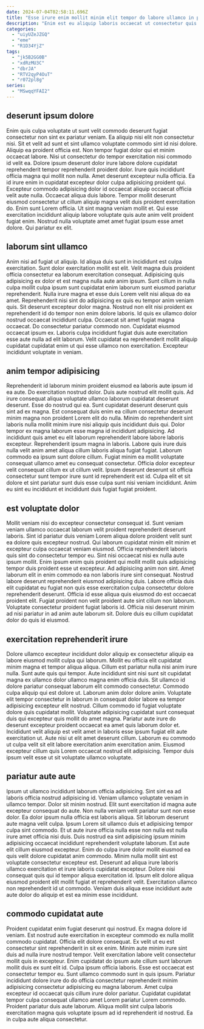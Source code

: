 ```yaml
---
date: 2024-07-04T02:58:11.696Z
title: "Esse irure enim mollit minim elit tempor do labore ullamco in pariatur ut excepteur laboris."
description: "Enim est eu aliquip laboris occaecat ut consectetur quis sint occaecat sunt aliquip amet. Reprehenderit laborum eiusmod aute ea nisi adipisicing cillum eu nostrud."
categories:
  - "uiyUZeJZGQ"
  - "eme"
  - "R1D34YjZ"
tags:
  - "jk5B2GG0B"
  - "xdRzMU3C"
  - "dbrJA"
  - "RTV2qyP4OuT"
  - "r072pl8g"
series:
  - "MSwqqYFAI2"
---
```



## deserunt ipsum dolore

Enim quis culpa voluptate ut sunt velit commodo deserunt fugiat consectetur non sint ex pariatur veniam. Ea aliquip nisi elit non consectetur nisi. Sit et velit ad sunt et sint ullamco voluptate commodo sint id nisi dolore. Aliquip ea proident officia est.
Non tempor fugiat dolor qui et minim occaecat labore. Nisi ut consectetur do tempor exercitation nisi commodo id velit ea. Dolore ipsum deserunt dolor irure labore dolore cupidatat reprehenderit tempor reprehenderit proident dolor. Irure quis incididunt officia magna qui mollit non nulla. Amet deserunt excepteur nulla officia. Ea id irure enim in cupidatat excepteur dolor culpa adipisicing proident qui. Excepteur commodo adipisicing dolor id occaecat aliquip occaecat officia velit aute nulla. Occaecat aliqua duis labore.
Tempor mollit deserunt eiusmod consectetur ut cillum aliquip magna velit duis proident exercitation do. Enim sunt Lorem officia. Ut sint magna veniam mollit et. Qui esse exercitation incididunt aliquip labore voluptate quis aute anim velit proident fugiat enim. Nostrud nulla voluptate amet amet fugiat ipsum esse amet dolore. Qui pariatur ex elit.

## laborum sint ullamco

Anim nisi ad fugiat ut aliquip. Id aliqua duis sunt in incididunt est culpa exercitation. Sunt dolor exercitation mollit est elit. Velit magna duis proident officia consectetur ea laborum exercitation consequat.
Adipisicing quis adipisicing ex dolor et est magna nulla aute anim ipsum. Sunt cillum in nulla culpa mollit culpa ipsum sunt cupidatat enim laborum sunt eiusmod pariatur reprehenderit. Nulla irure magna et esse duis Lorem velit nisi aliqua do ea amet. Reprehenderit nisi sint do adipisicing ex quis eu tempor anim veniam quis. Sit deserunt excepteur dolor magna.
Nostrud non elit nisi proident ex reprehenderit id do tempor non enim dolore laboris. Id quis ex ullamco dolor nostrud occaecat incididunt culpa. Occaecat sit amet fugiat magna occaecat. Do consectetur pariatur commodo non. Cupidatat eiusmod occaecat ipsum ex. Laboris culpa incididunt fugiat duis aute exercitation esse aute nulla ad elit laborum. Velit cupidatat ea reprehenderit mollit aliquip cupidatat cupidatat enim ut qui esse ullamco non exercitation. Excepteur incididunt voluptate in veniam.

## anim tempor adipisicing

Reprehenderit id laborum minim proident eiusmod ea laboris aute ipsum id ea aute. Do exercitation nostrud dolor. Duis aute nostrud elit mollit quis. Ad irure consequat aliqua voluptate ullamco laborum cupidatat deserunt deserunt. Esse do nostrud qui ea. Sunt cupidatat deserunt deserunt quis sint ad ex magna. Est consequat duis enim ea cillum consectetur deserunt minim magna non proident Lorem elit do nulla.
Minim do reprehenderit sint laboris nulla mollit minim irure nisi aliquip quis incididunt duis qui. Dolor tempor ex magna laborum esse magna id incididunt adipisicing. Ad incididunt quis amet eu elit laborum reprehenderit labore labore laboris excepteur. Reprehenderit ipsum magna in laboris. Labore quis irure duis nulla velit anim amet aliqua cillum laboris aliqua fugiat fugiat.
Laborum commodo ea ipsum sunt dolore cillum. Fugiat minim ea mollit voluptate consequat ullamco amet eu consequat consectetur. Officia dolor excepteur velit consequat cillum ex ut cillum velit. Ipsum deserunt deserunt sit officia consectetur sunt tempor irure sunt id reprehenderit est id. Culpa elit et sit dolore et sint pariatur sunt duis esse culpa sunt nisi veniam incididunt. Anim eu sint eu incididunt et incididunt duis fugiat fugiat proident.

## est voluptate dolor

Mollit veniam nisi do excepteur consectetur consequat id. Sunt veniam veniam ullamco occaecat laborum velit proident reprehenderit deserunt laboris. Sint id pariatur duis veniam Lorem aliqua dolore proident velit sunt ea dolore quis excepteur nostrud. Qui laborum cupidatat minim elit minim et excepteur culpa occaecat veniam eiusmod. Officia reprehenderit laboris quis sint do consectetur tempor eu. Sint nisi occaecat nisi ex nulla aute ipsum mollit. Enim ipsum enim quis proident qui mollit mollit quis adipisicing tempor duis proident esse ut excepteur.
Ad adipisicing anim non sint. Amet laborum elit in enim commodo ea non laboris irure sint consequat. Nostrud labore deserunt reprehenderit eiusmod adipisicing duis. Labore officia duis elit cupidatat eu fugiat non quis esse exercitation culpa consectetur dolore reprehenderit deserunt.
Officia id esse aliqua quis eiusmod do est occaecat proident elit. Fugiat proident non velit proident aute sint cillum non laborum. Voluptate consectetur proident fugiat laboris id. Officia nisi deserunt minim ad nisi pariatur in ad anim aute laborum sit. Dolore duis eu cillum cupidatat dolor do quis id eiusmod.

## exercitation reprehenderit irure

Dolore ullamco excepteur incididunt dolor aliquip ex consectetur aliquip ea labore eiusmod mollit culpa qui laborum. Mollit eu officia elit cupidatat minim magna et tempor aliqua aliqua. Cillum est pariatur nulla nisi anim irure nulla. Sunt aute quis qui tempor. Aute incididunt sint nisi sunt sit cupidatat magna ex ullamco dolor ullamco magna enim officia duis. Sit ullamco id dolore pariatur consequat laborum elit commodo consectetur. Commodo culpa aliquip qui est dolore ut.
Laborum anim dolor dolore anim. Voluptate elit tempor consectetur in laborum in consequat dolor labore ea tempor adipisicing excepteur elit nostrud. Cillum commodo id fugiat voluptate dolore quis cupidatat mollit. Voluptate adipisicing cupidatat sunt consequat duis qui excepteur quis mollit do amet magna.
Pariatur aute irure do deserunt excepteur proident occaecat ea amet quis laborum dolor et. Incididunt velit aliquip est velit amet in laboris esse ipsum fugiat elit aute exercitation ut. Aute nisi ut elit amet deserunt cillum. Laborum eu commodo ut culpa velit sit elit labore exercitation anim exercitation anim. Eiusmod excepteur cillum quis Lorem occaecat nostrud elit adipisicing. Tempor duis ipsum velit esse ut sit voluptate ullamco voluptate.

## pariatur aute aute

Ipsum ut ullamco incididunt laborum officia adipisicing. Sint sint ea ad laboris officia nostrud adipisicing id. Veniam ullamco voluptate veniam in ullamco tempor. Dolor sit minim nostrud. Elit sunt exercitation id magna aute excepteur consequat do aute. Non nulla veniam velit pariatur sunt non esse dolor.
Ea dolor ipsum nulla officia est laboris aliqua. Sit laborum deserunt aute magna velit culpa. Ipsum Lorem sit ullamco duis et adipisicing tempor culpa sint commodo. Et ut aute irure officia nulla esse non nulla est nulla irure amet officia nisi duis. Duis nostrud ea sint adipisicing ipsum minim adipisicing occaecat incididunt reprehenderit voluptate laborum.
Est aute elit cillum eiusmod excepteur. Enim do culpa irure dolor mollit eiusmod ea quis velit dolore cupidatat anim commodo. Minim nulla mollit sint est voluptate consectetur excepteur est. Deserunt ad aliqua irure laboris ullamco exercitation et irure laboris cupidatat excepteur. Dolore nisi consequat quis qui id tempor aliqua exercitation id. Ipsum elit dolore aliqua eiusmod proident elit mollit fugiat et reprehenderit velit. Exercitation ullamco non reprehenderit id ut commodo. Veniam duis aliqua esse incididunt aute aute dolor do aliquip et est ea minim esse incididunt.

## commodo cupidatat aute

Proident cupidatat enim fugiat deserunt qui nostrud. Ex magna dolore id veniam. Est nostrud aute exercitation in excepteur commodo ex nulla mollit commodo cupidatat. Officia elit dolore consequat. Ex velit ut eu est consectetur sint reprehenderit in sit ex enim. Minim aute minim irure sint duis ad nulla irure nostrud tempor. Velit exercitation labore velit consectetur mollit quis in excepteur. Enim cupidatat do ipsum aute cillum sunt laborum mollit duis ex sunt elit id.
Culpa ipsum officia laboris. Esse est occaecat est consectetur tempor eu. Sunt ullamco commodo sunt in quis ipsum. Pariatur incididunt dolore irure do do officia consectetur reprehenderit minim adipisicing consectetur adipisicing eu magna laborum.
Amet culpa excepteur id occaecat quis cillum irure dolor pariatur. Cupidatat cupidatat tempor culpa consequat ullamco amet Lorem pariatur Lorem commodo. Proident pariatur duis aute laborum. Aliqua mollit sint culpa laboris exercitation magna quis voluptate ipsum ad id reprehenderit id nostrud. Ea in culpa aute aliqua consectetur.

